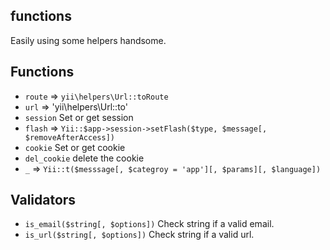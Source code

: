 functions
------

Easily using some helpers handsome.


## Functions

* `route` => `yii\helpers\Url::toRoute`
* `url` => 'yii\helpers\Url::to'
* `session` Set or get session
* `flash` => `Yii::$app->session->setFlash($type, $message[, $removeAfterAccess])`
* `cookie` Set or get cookie
* `del_cookie` delete the cookie
* `_` => `Yii::t($messsage[, $categroy = 'app'][, $params][, $language])`


## Validators

* `is_email($string[, $options])` Check string if a valid email.
* `is_url($string[, $options])` Check string if a valid url.
